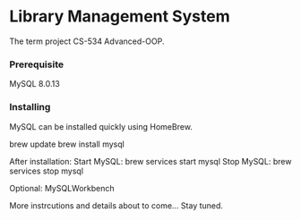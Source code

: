 # Library Management System
The term project CS-534 Advanced-OOP.

### Prerequisite
MySQL 8.0.13 

### Installing
MySQL can be installed quickly using HomeBrew.

brew update
brew install mysql

After installation: 
Start MySQL: brew services start mysql
Stop MySQL:  brew services stop mysql

Optional: MySQLWorkbench

More instrcutions and details about to come... Stay tuned.
   
